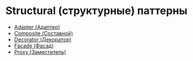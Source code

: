# Structural (структурные) паттерны
- [Adapter (Адаптер)](./Adapter%20(Адаптер)/README.md)
- [Composite (Составной)](./Composite%20(Составной)/README.md)
- [Decorator (Декоратор)](./Decorator/README.md)
- [Facade (Фасад)](./Facade%20(Фасад)%20/README.md)
- [Proxy (Заместитель)](./Proxy%20(Заместитель)/README.md)
